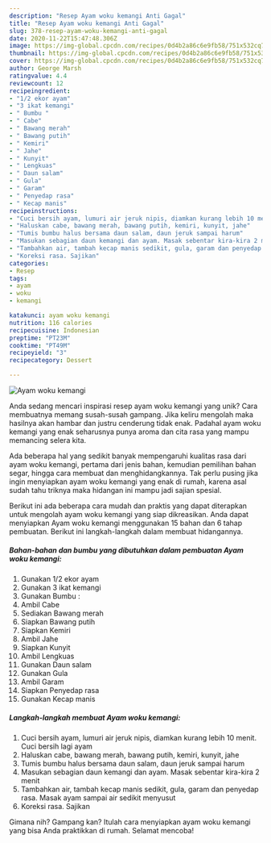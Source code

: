 ```yaml
---
description: "Resep Ayam woku kemangi Anti Gagal"
title: "Resep Ayam woku kemangi Anti Gagal"
slug: 378-resep-ayam-woku-kemangi-anti-gagal
date: 2020-11-22T15:47:48.306Z
image: https://img-global.cpcdn.com/recipes/0d4b2a86c6e9fb58/751x532cq70/ayam-woku-kemangi-foto-resep-utama.jpg
thumbnail: https://img-global.cpcdn.com/recipes/0d4b2a86c6e9fb58/751x532cq70/ayam-woku-kemangi-foto-resep-utama.jpg
cover: https://img-global.cpcdn.com/recipes/0d4b2a86c6e9fb58/751x532cq70/ayam-woku-kemangi-foto-resep-utama.jpg
author: George Marsh
ratingvalue: 4.4
reviewcount: 12
recipeingredient:
- "1/2 ekor ayam"
- "3 ikat kemangi"
- " Bumbu "
- " Cabe"
- " Bawang merah"
- " Bawang putih"
- " Kemiri"
- " Jahe"
- " Kunyit"
- " Lengkuas"
- " Daun salam"
- " Gula"
- " Garam"
- " Penyedap rasa"
- " Kecap manis"
recipeinstructions:
- "Cuci bersih ayam, lumuri air jeruk nipis, diamkan kurang lebih 10 menit. Cuci bersih lagi ayam"
- "Haluskan cabe, bawang merah, bawang putih, kemiri, kunyit, jahe"
- "Tumis bumbu halus bersama daun salam, daun jeruk sampai harum"
- "Masukan sebagian daun kemangi dan ayam. Masak sebentar kira-kira 2 menit"
- "Tambahkan air, tambah kecap manis sedikit, gula, garam dan penyedap rasa. Masak ayam sampai air sedikit menyusut"
- "Koreksi rasa. Sajikan"
categories:
- Resep
tags:
- ayam
- woku
- kemangi

katakunci: ayam woku kemangi 
nutrition: 116 calories
recipecuisine: Indonesian
preptime: "PT23M"
cooktime: "PT49M"
recipeyield: "3"
recipecategory: Dessert

---
```



![Ayam woku kemangi](https://img-global.cpcdn.com/recipes/0d4b2a86c6e9fb58/751x532cq70/ayam-woku-kemangi-foto-resep-utama.jpg)

Anda sedang mencari inspirasi resep ayam woku kemangi yang unik? Cara membuatnya memang susah-susah gampang. Jika keliru mengolah maka hasilnya akan hambar dan justru cenderung tidak enak. Padahal ayam woku kemangi yang enak seharusnya punya aroma dan cita rasa yang mampu memancing selera kita.

Ada beberapa hal yang sedikit banyak mempengaruhi kualitas rasa dari ayam woku kemangi, pertama dari jenis bahan, kemudian pemilihan bahan segar, hingga cara membuat dan menghidangkannya. Tak perlu pusing jika ingin menyiapkan ayam woku kemangi yang enak di rumah, karena asal sudah tahu triknya maka hidangan ini mampu jadi sajian spesial.




Berikut ini ada beberapa cara mudah dan praktis yang dapat diterapkan untuk mengolah ayam woku kemangi yang siap dikreasikan. Anda dapat menyiapkan Ayam woku kemangi menggunakan 15 bahan dan 6 tahap pembuatan. Berikut ini langkah-langkah dalam membuat hidangannya.

<!--inarticleads1-->

##### Bahan-bahan dan bumbu yang dibutuhkan dalam pembuatan Ayam woku kemangi:

1. Gunakan 1/2 ekor ayam
1. Gunakan 3 ikat kemangi
1. Gunakan  Bumbu :
1. Ambil  Cabe
1. Sediakan  Bawang merah
1. Siapkan  Bawang putih
1. Siapkan  Kemiri
1. Ambil  Jahe
1. Siapkan  Kunyit
1. Ambil  Lengkuas
1. Gunakan  Daun salam
1. Gunakan  Gula
1. Ambil  Garam
1. Siapkan  Penyedap rasa
1. Gunakan  Kecap manis




<!--inarticleads2-->

##### Langkah-langkah membuat Ayam woku kemangi:

1. Cuci bersih ayam, lumuri air jeruk nipis, diamkan kurang lebih 10 menit. Cuci bersih lagi ayam
1. Haluskan cabe, bawang merah, bawang putih, kemiri, kunyit, jahe
1. Tumis bumbu halus bersama daun salam, daun jeruk sampai harum
1. Masukan sebagian daun kemangi dan ayam. Masak sebentar kira-kira 2 menit
1. Tambahkan air, tambah kecap manis sedikit, gula, garam dan penyedap rasa. Masak ayam sampai air sedikit menyusut
1. Koreksi rasa. Sajikan




Gimana nih? Gampang kan? Itulah cara menyiapkan ayam woku kemangi yang bisa Anda praktikkan di rumah. Selamat mencoba!
